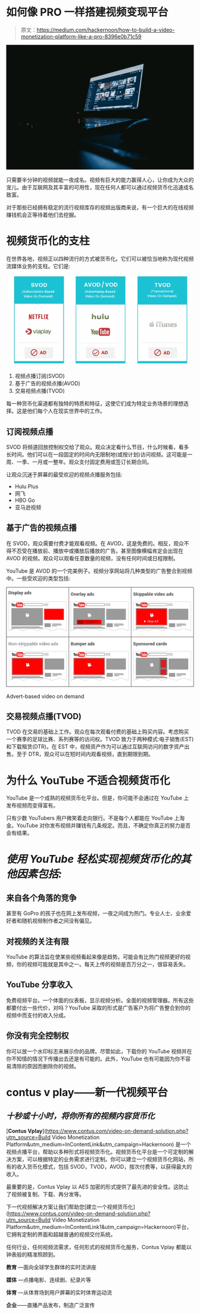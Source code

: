 # 如何像 PRO 一样搭建视频变现平台

> 原文：<https://medium.com/hackernoon/how-to-build-a-video-monetization-platform-like-a-pro-8396e0b71c59>

![](img/b82bf66734b5e2349695a09a408caf41.png)

只需要半分钟的视频就能一夜成名。视频有巨大的能力赢得人心，让你成为大众的宠儿。由于互联网及其丰富的可用性，现在任何人都可以通过视频货币化迅速成名致富。

对于那些已经拥有稳定的流行视频库存的视频出版商来说，有一个巨大的在线视频赚钱机会正等待着他们去挖掘。

# 视频货币化的支柱

在世界各地，视频正以四种流行的方式被货币化。它们可以被恰当地称为现代视频流媒体业务的支柱。它们是:

![](img/2c2041e9ba4c7ba9dc9a33a9f355f7ee.png)

1.  视频点播订阅(SVOD)
2.  基于广告的视频点播(AVOD)
3.  交易视频点播(TVOD)

每一种货币化渠道都有独特的特质和特征，这使它们成为特定业务场景的理想选择。这是他们每个人在现实世界中的工作。

## **订阅视频点播**

SVOD 将频道回放控制权交给了观众。观众决定看什么节目，什么时候看，看多长时间。他们可以在一段固定的时间内无限制地(或按计划)访问视频。这可能是一周、一季、一月或一整年。观众支付固定费用或签订长期合同。

让观众沉迷于屏幕的最受欢迎的视频点播服务包括:

*   Hulu Plus
*   网飞
*   HBO Go
*   亚马逊视频

## **基于广告的视频点播**

在 SVOD，观众需要付费才能观看视频。在 AVOD，这是免费的。相反，观众不得不忍受在播放前、播放中或播放后播放的广告。甚至图像横幅肯定会出现在 AVOD 的视频。观众可以观看任意数量的视频，没有任何时间或日程限制。

YouTube 是 AVOD 的一个完美例子。视频分享网站将几种类型的广告整合到视频中。一些受欢迎的类型包括:

![](img/113075d55226a9419dd611d98734b28b.png)

Advert-based video on demand

## **交易视频点播(TVOD)**

TVOD 在交易的基础上工作。观众在每次观看付费的基础上购买内容。考虑购买一个赛季的足球比赛、系列赛等的访问权。TVOD 致力于两种模式:电子销售(EST)和下载租赁(DTR)。在 EST 中，视频资产作为可以通过互联网访问的数字资产出售。至于 DTR，观众可以在短时间内观看视频，直到期限到期。

# 为什么 YouTube 不适合视频货币化

YouTube 是一个成熟的视频货币化平台。但是，你可能不会通过在 YouTube 上发布视频而变得富有。

只有少数 YouTubers 用户微笑着走向银行。不是每个人都能在 YouTube 上淘金。YouTube 对你发布视频并赚钱有几条规定。而且，不确定你真正的努力是否会有结果。

# ***使用 YouTube 轻松实现视频货币化的其他因素包括:***

## **来自各个角落的竞争**

甚至有 GoPro 的孩子也在网上发布视频，一夜之间成为热门。专业人士、业余爱好者和随机视频制作者之间没有偏见。

## **对视频的关注有限**

YouTube 的算法旨在使某些视频看起来像是趋势。可能会有比热门视频更好的视频，你的视频可能就是其中之一。每天上传的视频是百万分之一，很容易丢失。

## **YouTube 分享收入**

免费视频平台。一个体面的仪表板，显示视频分析。全面的视频管理器。所有这些都要付出一些代价，对吗？YouTube 采取的形式是广告客户为将广告整合到你的视频中而支付的收入分成。

## **你没有完全控制权**

你可以放一个水印标志来展示你的品牌。尽管如此，下载你的 YouTube 视频并在你不知情的情况下传播出去还是有可能的。此外，YouTube 也有可能因为你不容易清除的原因而删除你的视频。

# contus v play——新一代视频平台

## ***十秒或十小时，将你所有的视频内容货币化***

[**Contus Vplay**](https://www.contus.com/video-on-demand-solution.php?utm_source=Build Video Monetization Platform&utm_medium=InContentLink&utm_campaign=Hackernoon) 是一个视频点播平台，帮助以多种形式将视频货币化。视频货币化平台是一个可定制的解决方案，可以根据特定的业务需求进行定制。你可以建立一个视频货币化网站，所有的收入货币化模式，包括 SVOD，TVOD，AVOD，按次付费等，以获得最大的收入。

最重要的是，Contus Vplay 以 AES 加密的形式提供了最先进的安全性。这防止了视频被复制、下载、再分发等。

下一代视频解决方案让我们帮助您[建立一个视频货币化](https://www.contus.com/video-on-demand-solution.php?utm_source=Build Video Monetization Platform&utm_medium=InContentLink1&utm_campaign=Hackernoon)平台，它拥有定制的界面和超越普通的视频交付系统。

任何行业，任何视频流需求，任何形式的视频货币化服务，Contus Vplay 都能以钟表般的精准照顾到。

**教育** —面向全球学生群体的实时流讲座

**媒体** —点播电影、连续剧、纪录片等

**体育** —从体育场到用户屏幕的实时体育运动流

**企业**——直播产品发布，制造广泛宣传